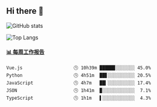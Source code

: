 ## Hi there 👋

![GitHub stats](https://github-readme-stats.orilight.top/api?username=orilights)

![Top Langs](https://github-readme-stats.orilight.top/api/top-langs/?username=orilights&layout=compact)

<!-- waka-box start -->
#### <a href="https://gist.github.com/92c8d5b388768c10efcba86e82b7c4fb" target="_blank">📊 每周工作报告</a>
```text
Vue.js                   🕓 10h39m █████▊░░░░░░░ 45.0%
Python                   🕓 4h51m  ██▋░░░░░░░░░░ 20.5%
JavaScript               🕓 4h7m   ██▎░░░░░░░░░░ 17.4%
JSON                     🕓 1h41m  ▉░░░░░░░░░░░░  7.1%
TypeScript               🕓 1h1m   ▌░░░░░░░░░░░░  4.3%
```
<!-- Powered by https://github.com/journey-ad/waka-box-go . -->
<!-- waka-box end -->
